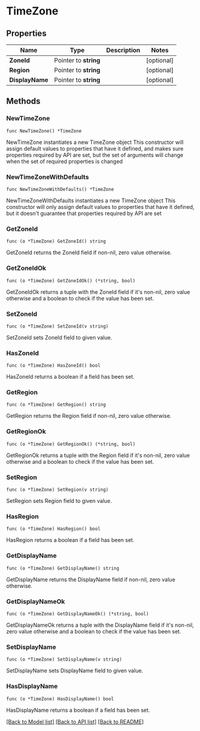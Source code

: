 # TimeZone

## Properties

Name | Type | Description | Notes
------------ | ------------- | ------------- | -------------
**ZoneId** | Pointer to **string** |  | [optional] 
**Region** | Pointer to **string** |  | [optional] 
**DisplayName** | Pointer to **string** |  | [optional] 

## Methods

### NewTimeZone

`func NewTimeZone() *TimeZone`

NewTimeZone instantiates a new TimeZone object
This constructor will assign default values to properties that have it defined,
and makes sure properties required by API are set, but the set of arguments
will change when the set of required properties is changed

### NewTimeZoneWithDefaults

`func NewTimeZoneWithDefaults() *TimeZone`

NewTimeZoneWithDefaults instantiates a new TimeZone object
This constructor will only assign default values to properties that have it defined,
but it doesn't guarantee that properties required by API are set

### GetZoneId

`func (o *TimeZone) GetZoneId() string`

GetZoneId returns the ZoneId field if non-nil, zero value otherwise.

### GetZoneIdOk

`func (o *TimeZone) GetZoneIdOk() (*string, bool)`

GetZoneIdOk returns a tuple with the ZoneId field if it's non-nil, zero value otherwise
and a boolean to check if the value has been set.

### SetZoneId

`func (o *TimeZone) SetZoneId(v string)`

SetZoneId sets ZoneId field to given value.

### HasZoneId

`func (o *TimeZone) HasZoneId() bool`

HasZoneId returns a boolean if a field has been set.

### GetRegion

`func (o *TimeZone) GetRegion() string`

GetRegion returns the Region field if non-nil, zero value otherwise.

### GetRegionOk

`func (o *TimeZone) GetRegionOk() (*string, bool)`

GetRegionOk returns a tuple with the Region field if it's non-nil, zero value otherwise
and a boolean to check if the value has been set.

### SetRegion

`func (o *TimeZone) SetRegion(v string)`

SetRegion sets Region field to given value.

### HasRegion

`func (o *TimeZone) HasRegion() bool`

HasRegion returns a boolean if a field has been set.

### GetDisplayName

`func (o *TimeZone) GetDisplayName() string`

GetDisplayName returns the DisplayName field if non-nil, zero value otherwise.

### GetDisplayNameOk

`func (o *TimeZone) GetDisplayNameOk() (*string, bool)`

GetDisplayNameOk returns a tuple with the DisplayName field if it's non-nil, zero value otherwise
and a boolean to check if the value has been set.

### SetDisplayName

`func (o *TimeZone) SetDisplayName(v string)`

SetDisplayName sets DisplayName field to given value.

### HasDisplayName

`func (o *TimeZone) HasDisplayName() bool`

HasDisplayName returns a boolean if a field has been set.


[[Back to Model list]](../README.md#documentation-for-models) [[Back to API list]](../README.md#documentation-for-api-endpoints) [[Back to README]](../README.md)


